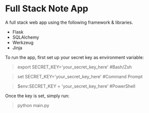 # Full Stack Note App

A full stack web app using the following framework & libraries. 
- Flask
- SQLAlchemy
- Werkzeug 
- Jinja

To run the app, first set up your secret key as environment variable: 
> export SECRET_KEY='your_secret_key_here' #Bash/Zsh

> set SECRET_KEY='your_secret_key_here' #Command Prompt

> $env:SECRET_KEY = 'your_secret_key_here' #PowerShell

Once the key is set, simply run: 
> python main.py